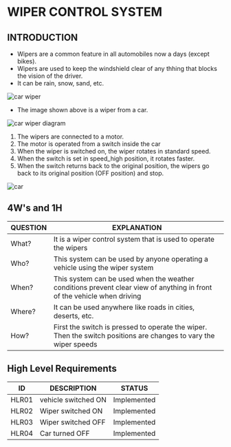 # WIPER CONTROL SYSTEM 
## INTRODUCTION
- Wipers are a common feature in all automobiles now a days (except bikes).
- Wipers are used to keep the windshield clear of any thhing that blocks the vision of the driver.
- It can be rain, snow, sand, etc.

![car wiper](https://user-images.githubusercontent.com/87815555/168461259-696ea13a-d202-45d5-8f38-b7f958184172.jpg)

- The image shown above is a wiper from a car.

![car wiper diagram](https://user-images.githubusercontent.com/87815555/168461287-549b7595-c9ab-4e09-8457-1171bf13ae5d.png)


1. The wipers are connected to a motor.
2. The motor is operated from a switch inside the car
3. When the wiper is switched on, the wiper rotates in standard speed.
4. When the switch is set in speed_high position, it rotates faster.
5. When the switch returns back to the original position, the wipers go back to its original position (OFF position) and stop.

![car](https://user-images.githubusercontent.com/87815555/168461344-090a3e1c-5336-462e-8f1b-bdf37f1d0f98.png)

## 4W's and 1H
| QUESTION | EXPLANATION |
| -------- | ----------- |
| What? | It is a wiper control system that is used to operate the wipers |
| Who? | This system can be used by anyone operating a vehicle using the wiper system |
| When? | This system can be used when the weather conditions prevent clear view of anything in front of the vehicle when driving |
| Where? | It can be used anywhere like roads in cities, deserts, etc. |
| How? | First the switch is pressed to operate the wiper. Then the switch positions are changes to vary the wiper speeds |

## High Level Requirements
| ID | DESCRIPTION | STATUS |
| -------- | ----------- | -------- |
| HLR01 | vehicle switched ON | Implemented |
| HLR02 | Wiper switched ON | Implemented |
| HLR03 | Wiper switched OFF | Implemented |
| HLR04 | Car turned OFF | Implemented |

